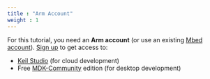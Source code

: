 ```yaml
---
title : "Arm Account"
weight : 1
---
```


For this tutorial, you need an **Arm account** (or use an existing [Mbed account](https://os.mbed.com/account/signup)). [Sign up](https://developer.arm.com/register?returnUrl=/) to get access to:
- [Keil Studio](https://studio.keil.arm.com) (for cloud development)
- Free [MDK-Community](https://keil.arm.com/mdk-community) edition (for desktop development)